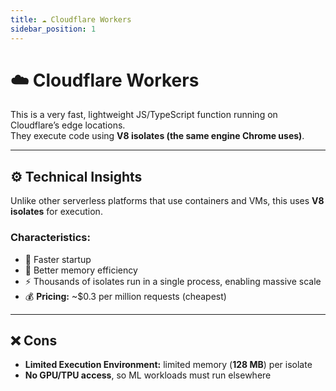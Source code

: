 ```yaml
---
title: ☁️ Cloudflare Workers
sidebar_position: 1
---
```



# ☁️ Cloudflare Workers

This is a very fast, lightweight JS/TypeScript function running on Cloudflare’s edge locations.  
They execute code using **V8 isolates (the same engine Chrome uses)**.

---

## ⚙️ Technical Insights

Unlike other serverless platforms that use containers and VMs, this uses **V8 isolates** for execution.

### Characteristics:
- 🚀 Faster startup  
- 💾 Better memory efficiency  
- ⚡ Thousands of isolates run in a single process, enabling massive scale  
- 💰 **Pricing:** ~$0.3 per million requests (cheapest)

---

## ❌ Cons
- **Limited Execution Environment:** limited memory (**128 MB**) per isolate  
- **No GPU/TPU access**, so ML workloads must run elsewhere

